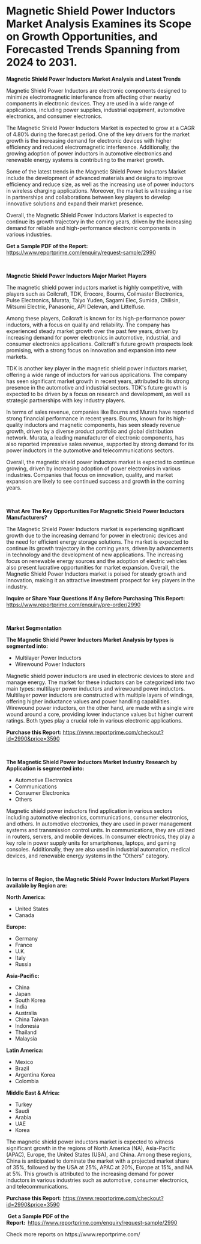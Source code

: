 <p><h1>Magnetic Shield Power Inductors Market Analysis Examines its Scope on Growth Opportunities, and Forecasted Trends Spanning from 2024 to 2031.</h1></p><p><strong>Magnetic Shield Power Inductors Market Analysis and Latest Trends</strong></p>
<p><p>Magnetic Shield Power Inductors are electronic components designed to minimize electromagnetic interference from affecting other nearby components in electronic devices. They are used in a wide range of applications, including power supplies, industrial equipment, automotive electronics, and consumer electronics.</p><p>The Magnetic Shield Power Inductors Market is expected to grow at a CAGR of 4.80% during the forecast period. One of the key drivers for the market growth is the increasing demand for electronic devices with higher efficiency and reduced electromagnetic interference. Additionally, the growing adoption of power inductors in automotive electronics and renewable energy systems is contributing to the market growth.</p><p>Some of the latest trends in the Magnetic Shield Power Inductors Market include the development of advanced materials and designs to improve efficiency and reduce size, as well as the increasing use of power inductors in wireless charging applications. Moreover, the market is witnessing a rise in partnerships and collaborations between key players to develop innovative solutions and expand their market presence.</p><p>Overall, the Magnetic Shield Power Inductors Market is expected to continue its growth trajectory in the coming years, driven by the increasing demand for reliable and high-performance electronic components in various industries.</p></p>
<p><strong>Get a Sample PDF of the Report:&nbsp;</strong> <a href="https://www.reportprime.com/enquiry/request-sample/2990">https://www.reportprime.com/enquiry/request-sample/2990</a></p>
<p>&nbsp;</p>
<p><strong>Magnetic Shield Power Inductors Major Market Players</strong></p>
<p><p>The magnetic shield power inductors market is highly competitive, with players such as Coilcraft, TDK, Erocore, Bourns, Coilmaster Electronics, Pulse Electronics, Murata, Taiyo Yuden, Sagami Elec, Sumida, Chilisin, Mitsumi Electric, Panasonic, API Delevan, and Littelfuse. </p><p>Among these players, Coilcraft is known for its high-performance power inductors, with a focus on quality and reliability. The company has experienced steady market growth over the past few years, driven by increasing demand for power electronics in automotive, industrial, and consumer electronics applications. Coilcraft's future growth prospects look promising, with a strong focus on innovation and expansion into new markets.</p><p>TDK is another key player in the magnetic shield power inductors market, offering a wide range of inductors for various applications. The company has seen significant market growth in recent years, attributed to its strong presence in the automotive and industrial sectors. TDK's future growth is expected to be driven by a focus on research and development, as well as strategic partnerships with key industry players.</p><p>In terms of sales revenue, companies like Bourns and Murata have reported strong financial performance in recent years. Bourns, known for its high-quality inductors and magnetic components, has seen steady revenue growth, driven by a diverse product portfolio and global distribution network. Murata, a leading manufacturer of electronic components, has also reported impressive sales revenue, supported by strong demand for its power inductors in the automotive and telecommunications sectors.</p><p>Overall, the magnetic shield power inductors market is expected to continue growing, driven by increasing adoption of power electronics in various industries. Companies that focus on innovation, quality, and market expansion are likely to see continued success and growth in the coming years.</p></p>
<p>&nbsp;</p>
<p><strong>What Are The Key Opportunities For Magnetic Shield Power Inductors Manufacturers?</strong></p>
<p><p>The Magnetic Shield Power Inductors market is experiencing significant growth due to the increasing demand for power in electronic devices and the need for efficient energy storage solutions. The market is expected to continue its growth trajectory in the coming years, driven by advancements in technology and the development of new applications. The increasing focus on renewable energy sources and the adoption of electric vehicles also present lucrative opportunities for market expansion. Overall, the Magnetic Shield Power Inductors market is poised for steady growth and innovation, making it an attractive investment prospect for key players in the industry.</p></p>
<p><strong>Inquire or Share Your Questions If Any Before Purchasing This Report:</strong> <a href="https://www.reportprime.com/enquiry/pre-order/2990">https://www.reportprime.com/enquiry/pre-order/2990</a></p>
<p>&nbsp;</p>
<p><strong>Market Segmentation</strong></p>
<p><strong>The Magnetic Shield Power Inductors Market Analysis by types is segmented into:</strong></p>
<p><ul><li>Multilayer Power Inductors</li><li>Wirewound Power Inductors</li></ul></p>
<p><p>Magnetic shield power inductors are used in electronic devices to store and manage energy. The market for these inductors can be categorized into two main types: multilayer power inductors and wirewound power inductors. Multilayer power inductors are constructed with multiple layers of windings, offering higher inductance values and power handling capabilities. Wirewound power inductors, on the other hand, are made with a single wire wound around a core, providing lower inductance values but higher current ratings. Both types play a crucial role in various electronic applications.</p></p>
<p><strong>Purchase this Report:&nbsp;</strong><a href="https://www.reportprime.com/checkout?id=2990&price=3590">https://www.reportprime.com/checkout?id=2990&price=3590</a></p>
<p>&nbsp;</p>
<p><strong>The Magnetic Shield Power Inductors Market Industry Research by Application is segmented into:</strong></p>
<p><ul><li>Automotive Electronics</li><li>Communications</li><li>Consumer Electronics</li><li>Others</li></ul></p>
<p><p>Magnetic shield power inductors find application in various sectors including automotive electronics, communications, consumer electronics, and others. In automotive electronics, they are used in power management systems and transmission control units. In communications, they are utilized in routers, servers, and mobile devices. In consumer electronics, they play a key role in power supply units for smartphones, laptops, and gaming consoles. Additionally, they are also used in industrial automation, medical devices, and renewable energy systems in the "Others" category.</p></p>
<p>&nbsp;</p>
<p><strong>In terms of Region, the Magnetic Shield Power Inductors Market Players available by Region are:</strong></p>
<p>
    <p> <strong> North America: </strong>
        <ul>
            <li>United States</li>
            <li>Canada</li>
        </ul>
        </p> 
    <p> <strong> Europe: </strong>
        <ul>
            <li>Germany</li>
            <li>France</li>
            <li>U.K.</li>
            <li>Italy</li>
            <li>Russia</li>
        </ul>
        </p> 
    <p> <strong> Asia-Pacific: </strong>
        <ul>
            <li>China</li>
            <li>Japan</li>
            <li>South Korea</li>
            <li>India</li>
            <li>Australia</li>
            <li>China Taiwan</li>
            <li>Indonesia</li>
            <li>Thailand</li>
            <li>Malaysia</li>
        </ul>
        </p> 
    <p> <strong> Latin America: </strong>
        <ul>
            <li>Mexico</li>
            <li>Brazil</li>
            <li>Argentina Korea</li>
            <li>Colombia</li>
        </ul>
        </p> 
    <p> <strong> Middle East & Africa: </strong>
        <ul>
            <li>Turkey</li>
            <li>Saudi</li>
            <li>Arabia</li>
            <li>UAE</li>
            <li>Korea</li>
        </ul>
    </p>
    </p>
<p><p>The magnetic shield power inductors market is expected to witness significant growth in the regions of North America (NA), Asia-Pacific (APAC), Europe, the United States (USA), and China. Among these regions, China is anticipated to dominate the market with a projected market share of 35%, followed by the USA at 25%, APAC at 20%, Europe at 15%, and NA at 5%. This growth is attributed to the increasing demand for power inductors in various industries such as automotive, consumer electronics, and telecommunications.</p></p>
<p><strong>Purchase this Report: </strong><a href="https://www.reportprime.com/checkout?id=2990&price=3590">https://www.reportprime.com/checkout?id=2990&price=3590</a></p>
<p>&nbsp;<strong>Get a Sample PDF of the Report:&nbsp;&nbsp;</strong><a href="https://www.reportprime.com/enquiry/request-sample/2990">https://www.reportprime.com/enquiry/request-sample/2990</a></p>
<p><strong></strong></p>
<p>Check more reports on https://www.reportprime.com/</p>